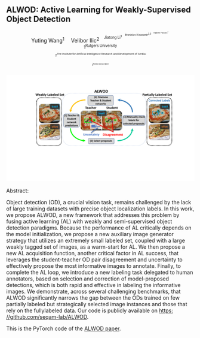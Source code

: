 ## ALWOD: Active Learning for Weakly-Supervised Object Detection

<div align="center">
    Yuting Wang<sup>1</sup>&emsp;
    Velibor Ilic<sup>2<sup>&emsp;
    Jiatong Li<sup>1<sup>&emsp;
    Branislav Kisacanin<sup>2,3<sup>&emsp;
    Vladimir Pavlovic<sup>1<sup>&emsp;
</div>
<div>
<div align="center">
    <sup>1<sup>Rutgers University
    </br>
    <sup>2<sup>The Institute for Artificial Intelligence Research and Development of Serbia
    	</br>
    <sup>3<sup>Nvidia Corporation
</div>

<img src="gist_vi.pdf" width="700">

Abstract:

Object detection (OD), a crucial vision task, remains challenged by the lack of large training datasets with precise object localization labels. In this work, we propose ALWOD, a new framework that addresses this problem by fusing active learning (AL) with weakly and semi-supervised object detection paradigms. Because the performance of AL critically depends on the model initialization, we propose a new auxiliary image generator strategy that utilizes an extremely small labeled set, coupled with a large weakly tagged set of images, as a warm-start for AL. We then propose a new AL acquisition function, another critical factor in AL success, that leverages the student-teacher OD pair disagreement and uncertainty to effectively propose the most informative images to annotate. Finally, to complete the AL loop, we introduce a new labeling task delegated to human annotators, based on selection and correction of model-proposed detections, which is both rapid and effective in labeling the informative images. We demonstrate, across several challenging benchmarks, that ALWOD significantly narrows the gap between the ODs trained on few partially labeled but strategically selected image instances and those that rely on the fullylabeled data. Our code is publicly available on <a href="https: //github.com/seqam-lab/ALWOD">https: //github.com/seqam-lab/ALWOD</a>.

This is the PyTorch code of the <a href="https://arxiv.org/abs/2309.07914">ALWOD paper</a>. 